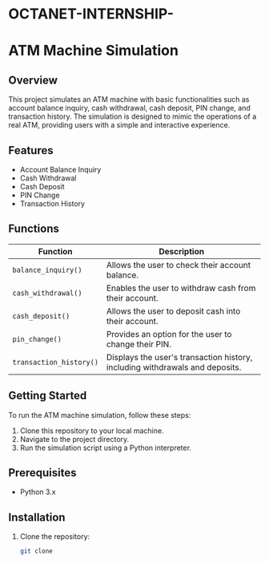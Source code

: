 # OCTANET-INTERNSHIP-
# ATM Machine Simulation

## Overview
This project simulates an ATM machine with basic functionalities such as account balance inquiry, cash withdrawal, cash deposit, PIN change, and transaction history. The simulation is designed to mimic the operations of a real ATM, providing users with a simple and interactive experience.

## Features
- Account Balance Inquiry
- Cash Withdrawal
- Cash Deposit
- PIN Change
- Transaction History

## Functions

| Function               | Description                                                                 |
|------------------------|-----------------------------------------------------------------------------|
| `balance_inquiry()`    | Allows the user to check their account balance.                              |
| `cash_withdrawal()`    | Enables the user to withdraw cash from their account.                       |
| `cash_deposit()`       | Allows the user to deposit cash into their account.                         |
| `pin_change()`         | Provides an option for the user to change their PIN.                        |
| `transaction_history()`| Displays the user's transaction history, including withdrawals and deposits.|

## Getting Started
To run the ATM machine simulation, follow these steps:

1. Clone this repository to your local machine.
2. Navigate to the project directory.
3. Run the simulation script using a Python interpreter.

## Prerequisites
- Python 3.x

## Installation
1. Clone the repository:
   ```bash
   git clone
